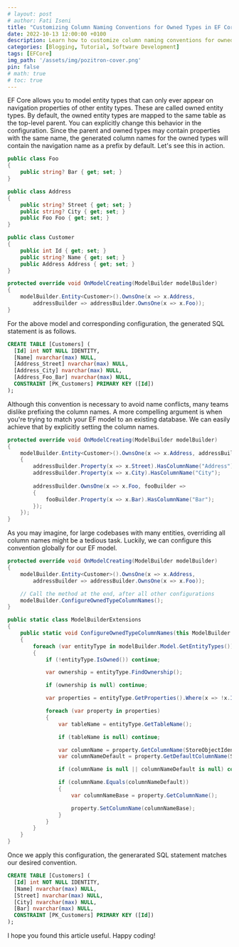```yaml
---
# layout: post
# author: Fati Iseni
title: "Customizing Column Naming Conventions for Owned Types in EF Core"
date: 2022-10-13 12:00:00 +0100
description: Learn how to customize column naming conventions for owned types in EF Core.
categories: [Blogging, Tutorial, Software Development]
tags: [EFCore]
img_path: '/assets/img/pozitron-cover.png'
pin: false
# math: true
# toc: true
---
```

EF Core allows you to model entity types that can only ever appear on navigation properties of other entity types. These are called owned entity types. By default, the owned entity types are mapped to the same table as the top-level parent. You can explicitly change this behavior in the configuration. Since the parent and owned types may contain properties with the same name, the generated column names for the owned types will contain the navigation name as a prefix by default. Let's see this in action.

```csharp
public class Foo
{
    public string? Bar { get; set; }
}

public class Address
{
    public string? Street { get; set; }
    public string? City { get; set; }
    public Foo Foo { get; set; }
}

public class Customer
{
    public int Id { get; set; }
    public string? Name { get; set; }
    public Address Address { get; set; }
}
```

```csharp
protected override void OnModelCreating(ModelBuilder modelBuilder)
{
    modelBuilder.Entity<Customer>().OwnsOne(x => x.Address, 
        addressBuilder => addressBuilder.OwnsOne(x => x.Foo));
}
```

For the above model and corresponding configuration, the generated SQL statement is as follows.

```sql
CREATE TABLE [Customers] (
  [Id] int NOT NULL IDENTITY,
  [Name] nvarchar(max) NULL,
  [Address_Street] nvarchar(max) NULL,
  [Address_City] nvarchar(max) NULL,
  [Address_Foo_Bar] nvarchar(max) NULL,
  CONSTRAINT [PK_Customers] PRIMARY KEY ([Id])
);
```

Although this convention is necessary to avoid name conflicts, many teams dislike prefixing the column names. A more compelling argument is when you're trying to match your EF model to an existing database. We can easily achieve that by explicitly setting the column names.

```csharp
protected override void OnModelCreating(ModelBuilder modelBuilder)
{
    modelBuilder.Entity<Customer>().OwnsOne(x => x.Address, addressBuilder =>
    {
        addressBuilder.Property(x => x.Street).HasColumnName("Address");
        addressBuilder.Property(x => x.City).HasColumnName("City");
		
        addressBuilder.OwnsOne(x => x.Foo, fooBuilder =>
        {
            fooBuilder.Property(x => x.Bar).HasColumnName("Bar");
        });
    });
}
```

As you may imagine, for large codebases with many entities, overriding all column names might be a tedious task. Luckily, we can configure this convention globally for our EF model.

```csharp
protected override void OnModelCreating(ModelBuilder modelBuilder)
{
    modelBuilder.Entity<Customer>().OwnsOne(x => x.Address,
        addressBuilder => addressBuilder.OwnsOne(x => x.Foo));

    // Call the method at the end, after all other configurations
    modelBuilder.ConfigureOwnedTypeColumnNames();
}
```

```csharp
public static class ModelBuilderExtensions
{
    public static void ConfigureOwnedTypeColumnNames(this ModelBuilder modelBuilder)
    {
        foreach (var entityType in modelBuilder.Model.GetEntityTypes())
        {
            if (!entityType.IsOwned()) continue;

            var ownership = entityType.FindOwnership();

            if (ownership is null) continue;

            var properties = entityType.GetProperties().Where(x => !x.IsShadowProperty());

            foreach (var property in properties)
            {
                var tableName = entityType.GetTableName();

                if (tableName is null) continue;

                var columnName = property.GetColumnName(StoreObjectIdentifier.Table(tableName, null));
                var columnNameDefault = property.GetDefaultColumnName(StoreObjectIdentifier.Table(tableName, null));

                if (columnName is null || columnNameDefault is null) continue;

                if (columnName.Equals(columnNameDefault))
                {
                    var columnNameBase = property.GetColumnName();

                    property.SetColumnName(columnNameBase);
                }
            }
        }
    }
}
```

Once we apply this configuration, the generarated SQL statement matches our desired convention.

```sql
CREATE TABLE [Customers] (
  [Id] int NOT NULL IDENTITY,
  [Name] nvarchar(max) NULL,
  [Street] nvarchar(max) NULL,
  [City] nvarchar(max) NULL,
  [Bar] nvarchar(max) NULL,
  CONSTRAINT [PK_Customers] PRIMARY KEY ([Id])
);
```

I hope you found this article useful. Happy coding!